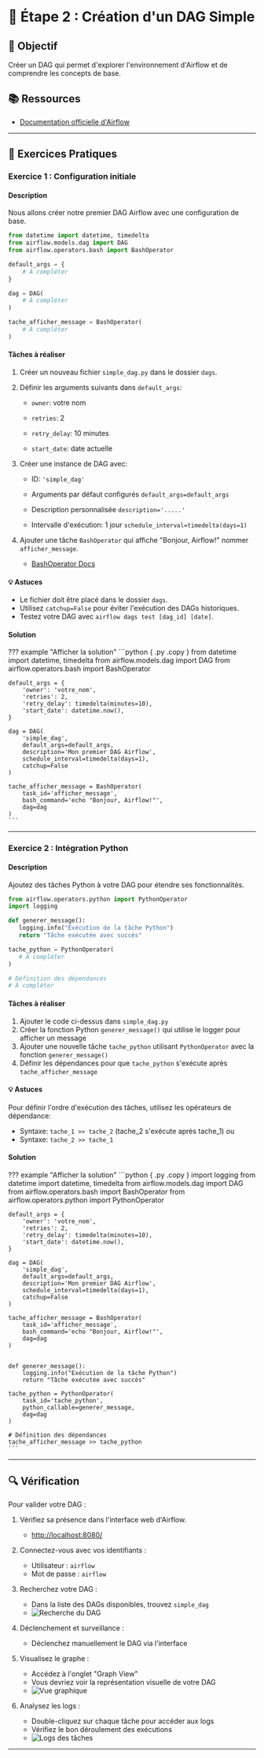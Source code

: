 # 🚀 Étape 2 : Création d'un DAG Simple

## 🎯 Objectif
Créer un DAG qui permet d'explorer l'environnement d'Airflow et de comprendre les concepts de base.

## 📚 Ressources
- [Documentation officielle d'Airflow](https://airflow.apache.org/docs/apache-airflow/stable/tutorial/fundamentals.html)

---

## 📝 Exercices Pratiques

### Exercice 1 : Configuration initiale

#### Description
Nous allons créer notre premier DAG Airflow avec une configuration de base.


```python { .py .copy }
from datetime import datetime, timedelta
from airflow.models.dag import DAG
from airflow.operators.bash import BashOperator

default_args = {
    # À compléter
}

dag = DAG(
    # À compléter
)

tache_afficher_message = BashOperator(
    # À compléter
)
```

#### Tâches à réaliser
1. Créer un nouveau fichier `simple_dag.py` dans le dossier `dags`.
2. Définir les arguments suivants dans `default_args`:
   
      - `owner`: votre nom
     
      - `retries`: 2
     
      - `retry_delay`: 10 minutes
     
      - `start_date`: date actuelle
  
3. Créer une instance de DAG avec:
   
      - ID: `'simple_dag'`
     
      - Arguments par défaut configurés `default_args=default_args`
     
      - Description personnalisée `description='.....'`
     
      - Intervalle d'exécution: 1 jour `schedule_interval=timedelta(days=1)`
  
4. Ajouter une tâche `BashOperator` qui affiche "Bonjour, Airflow!" nommer  `afficher_message`.
      - [BashOperator Docs](https://airflow.apache.org/docs/apache-airflow/stable/howto/operator/bash.html)

#### 💡 Astuces

   - Le fichier doit être placé dans le dossier `dags`.
   - Utilisez `catchup=False` pour éviter l'exécution des DAGs historiques.
   - Testez votre DAG avec `airflow dags test [dag_id] [date]`.

#### Solution

??? example "Afficher la solution"
    ```python { .py .copy }
    from datetime import datetime, timedelta
    from airflow.models.dag import DAG
    from airflow.operators.bash import BashOperator

    default_args = {
        'owner': 'votre_nom',
        'retries': 2,
        'retry_delay': timedelta(minutes=10),
        'start_date': datetime.now(),
    }

    dag = DAG(
        'simple_dag',
        default_args=default_args,
        description='Mon premier DAG Airflow',
        schedule_interval=timedelta(days=1),
        catchup=False
    )

    tache_afficher_message = BashOperator(
        task_id='afficher_message',
        bash_command='echo "Bonjour, Airflow!"',
        dag=dag
    )
    ```

---

### Exercice 2 : Intégration Python

#### Description
Ajoutez des tâches Python à votre DAG pour étendre ses fonctionnalités.


```python { .py .copy }
from airflow.operators.python import PythonOperator
import logging

def generer_message():
   logging.info("Exécution de la tâche Python")
   return "Tâche exécutée avec succès"

tache_python = PythonOperator(
   # À compléter
)

# Définition des dépendances
# À compléter
```

#### Tâches à réaliser

1. Ajouter le code ci-dessus dans `simple_dag.py`
2. Créer la fonction Python `generer_message()` qui utilise le logger pour afficher un message
3. Ajouter une nouvelle tâche `tache_python` utilisant `PythonOperator` avec la fonction `generer_message()`
4. Définir les dépendances pour que `tache_python` s'exécute après `tache_afficher_message`

#### 💡 Astuces

Pour définir l'ordre d'exécution des tâches, utilisez les opérateurs de dépendance:

   - Syntaxe: `tache_1 >> tache_2` (tache_2 s'exécute après tache_1) ou
   - Syntaxe: `tache_2 >> tache_1` 

  
#### Solution

??? example "Afficher la solution" 
    ```python { .py .copy }
    import logging
    from datetime import datetime, timedelta
    from airflow.models.dag import DAG
    from airflow.operators.bash import BashOperator
    from airflow.operators.python import PythonOperator


    default_args = {
        'owner': 'votre_nom',
        'retries': 2,
        'retry_delay': timedelta(minutes=10),
        'start_date': datetime.now(),
    }

    dag = DAG(
        'simple_dag',
        default_args=default_args,
        description='Mon premier DAG Airflow',
        schedule_interval=timedelta(days=1),
        catchup=False
    )

    tache_afficher_message = BashOperator(
        task_id='afficher_message',
        bash_command='echo "Bonjour, Airflow!"',
        dag=dag
    )


    def generer_message():
        logging.info("Exécution de la tâche Python")
        return "Tâche exécutée avec succès"

    tache_python = PythonOperator(
        task_id='tache_python',
        python_callable=generer_message,
        dag=dag
    )

    # Définition des dépendances
    tache_afficher_message >> tache_python
    ```

---

## 🔍 Vérification

Pour valider votre DAG :

1. Vérifiez sa présence dans l'interface web d'Airflow.
    - [http://localhost:8080/](http://localhost:8080/)

2. Connectez-vous avec vos identifiants :
    - Utilisateur : `airflow`
    - Mot de passe : `airflow`

3. Recherchez votre DAG :
    - Dans la liste des DAGs disponibles, trouvez `simple_dag`
    - ![Recherche du DAG](./image/search.png)

4. Déclenchement et surveillance :
    - Déclenchez manuellement le DAG via l'interface

5. Visualisez le graphe :
    - Accédez à l'onglet "Graph View"
    - Vous devriez voir la représentation visuelle de votre DAG
    - ![Vue graphique](./image/graph.png)

6. Analysez les logs :
    - Double-cliquez sur chaque tâche pour accéder aux logs
    - Vérifiez le bon déroulement des exécutions
    - ![Logs des tâches](./image/message.png)

---
    


